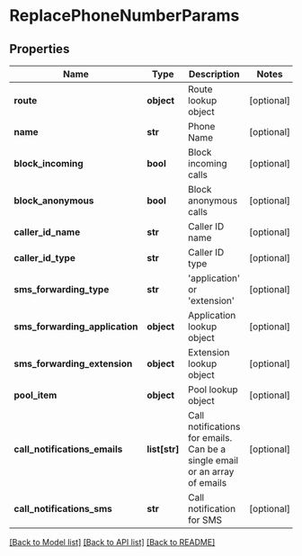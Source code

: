 # ReplacePhoneNumberParams

## Properties
Name | Type | Description | Notes
------------ | ------------- | ------------- | -------------
**route** | **object** | Route lookup object | [optional] 
**name** | **str** | Phone Name | [optional] 
**block_incoming** | **bool** | Block incoming calls | [optional] 
**block_anonymous** | **bool** | Block anonymous calls | [optional] 
**caller_id_name** | **str** | Caller ID name | [optional] 
**caller_id_type** | **str** | Caller ID type | [optional] 
**sms_forwarding_type** | **str** | &#39;application&#39; or &#39;extension&#39; | [optional] 
**sms_forwarding_application** | **object** | Application lookup object | [optional] 
**sms_forwarding_extension** | **object** | Extension lookup object | [optional] 
**pool_item** | **object** | Pool lookup object | [optional] 
**call_notifications_emails** | **list[str]** | Call notifications for emails. Can be a single email or an array of emails | [optional] 
**call_notifications_sms** | **str** | Call notification for SMS | [optional] 

[[Back to Model list]](../README.md#documentation-for-models) [[Back to API list]](../README.md#documentation-for-api-endpoints) [[Back to README]](../README.md)


